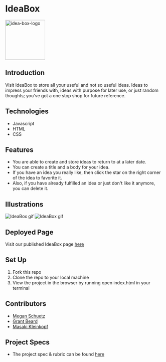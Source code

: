 # IdeaBox

<img width="127" alt="idea-box-logo" src="https://user-images.githubusercontent.com/80136642/121270129-f6117480-c875-11eb-9dfa-89e1beaaa762.png">

## Introduction

Visit IdeaBox to store all your useful and not so useful ideas. Ideas to impress your friends with, ideas with purpose for later use, or just random thoughts; you've got a one stop shop for future reference.

## Technologies

- Javascript
- HTML
- CSS

## Features

- You are able to create and store ideas to return to at a later date.
- You can create a title and a body for your idea.
- If you have an idea you really like, then click the star on the right corner of the idea to favorite it.
- Also, if you have already fulfilled an idea or just don't like it anymore, you can delete it.

## Illustrations

![IdeaBox gif](https://media.giphy.com/media/wb3U2AY7lglxwmNUkI/giphy.gif)
![IdeaBox gif](https://media.giphy.com/media/C9qVxitGc2pthPdidt/giphy.gif)

## Deployed Page

Visit our published IdeaBox page [here](https://masaki-kleinkopf.github.io/ideabox/)

## Set Up

1. Fork this repo
2. Clone the repo to your local machine
3. View the project in the browser by running open index.html in your terminal

## Contributors

- [Megan Schuetz](https://github.com/megschuetz)
- [Grant Beard](https://github.com/GrantXBeard)
- [Masaki Kleinkopf](https://github.com/masaki-kleinkopf)

## Project Specs

- The project spec & rubric can be found [here](https://frontend.turing.edu/projects/module-1/ideabox-group-v2.html)
